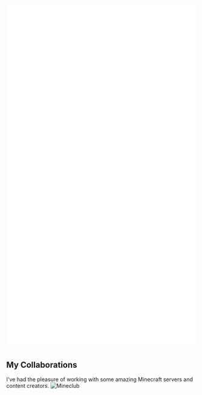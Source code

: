 <picture>
  <img src="/github-metrics.svg" alt="Metrics">
</picture>

## My Collaborations
I've had the pleasure of working with some amazing Minecraft servers and content creators.
<picture>
  <img src="https://aquatic.gg/mineclub.png" alt="Mineclub">
</picture>
